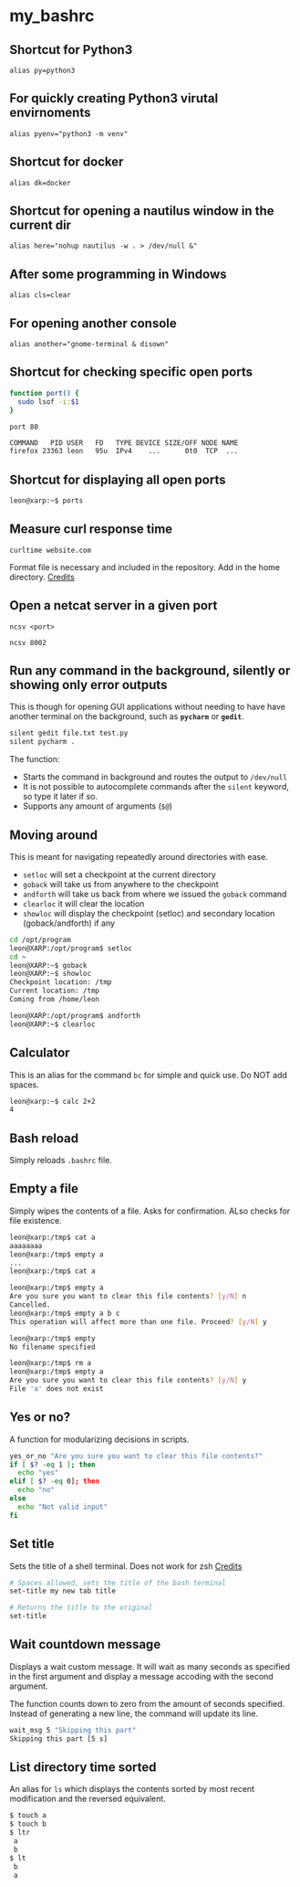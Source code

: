# my_bashrc

## Shortcut for Python3
```alias py=python3```

## For quickly creating Python3 virutal envirnoments
```alias pyenv="python3 -m venv"```

## Shortcut for docker
```alias dk=docker```
## Shortcut for opening a nautilus window in the current dir
```alias here="nohup nautilus -w . > /dev/null &"```
## After some programming in Windows
```alias cls=clear```
## For opening another console
```alias another="gnome-terminal & disown"```

## Shortcut for checking specific open ports
```bash
function port() {
  sudo lsof -i:$1
}
```

`port 80`
```bash
COMMAND   PID USER   FD   TYPE DEVICE SIZE/OFF NODE NAME
firefox 23363 leon   95u  IPv4    ...      0t0  TCP  ...
```

## Shortcut for displaying all open ports
```bash
leon@xarp:~$ ports
```

## Measure curl response time
```curltime website.com```

Format file is necessary and included in the repository. Add in the home directory.
[Credits](https://stackoverflow.com/questions/18215389/how-do-i-measure-request-and-response-times-at-once-using-curl#answer-22625150)

## Open a netcat server in a given port
```ncsv <port>```

```ncsv 8002```

## Run any command in the background, silently or showing only error outputs
This is though for opening GUI applications without needing to have have another terminal on the background, such as **`pycharm`** or **`gedit`**.
```bash
silent gedit file.txt test.py
silent pycharm .
```
The function:
* Starts the command in background and routes the output to `/dev/null`
* It is not possible to autocomplete commands after the `silent` keyword, so type it later if so.
* Supports any amount of arguments (`$@`)

## Moving around
This is meant for navigating repeatedly around directories with ease.
* `setloc` will set a checkpoint at the current directory
* `goback` will take us from anywhere to the checkpoint
* `andforth` will take us back from where we issued the `goback` command
* `clearloc` it will clear the location
* `showloc` will display the checkpoint (setloc) and secondary location (goback/andforth) if any
```bash
cd /opt/program
leon@XARP:/opt/program$ setloc
cd ~
leon@XARP:~$ goback
leon@XARP:~$ showloc
Checkpoint location: /tmp
Current location: /tmp
Coming from /home/leon

leon@XARP:/opt/program$ andforth
leon@XARP:~$ clearloc
```

## Calculator
This is an alias for the command `bc` for simple and quick use. 
Do NOT add spaces.
```bash
leon@xarp:~$ calc 2+2
4
```

## Bash reload
Simply reloads `.bashrc` file.

## Empty a file
Simply wipes the contents of a file. Asks for confirmation. ALso checks for file existence.

```bash
leon@xarp:/tmp$ cat a
aaaaaaaa
leon@xarp:/tmp$ empty a
...
leon@xarp:/tmp$ cat a

leon@xarp:/tmp$ empty a
Are you sure you want to clear this file contents? [y/N] n
Cancelled.
leon@xarp:/tmp$ empty a b c
This operation will affect more than one file. Proceed? [y/N] y

leon@xarp:/tmp$ empty
No filename specified

leon@xarp:/tmp$ rm a
leon@xarp:/tmp$ empty a
Are you sure you want to clear this file contents? [y/N] y
File 'a' does not exist
```

## Yes or no?
A function for modularizing decisions in scripts.

```bash
yes_or_no "Are you sure you want to clear this file contents?"
if [ $? -eq 1 ]; then
  echo "yes"
elif [ $? -eq 0]; then
  echo "no"
else
  echo "Not valid input"
fi
```

## Set title
Sets the title of a shell terminal. Does not work for zsh
[Credits](https://unix.stackexchange.com/questions/177572/how-to-rename-terminal-tab-title-in-gnome-terminal)

```bash
# Spaces allowed, sets the title of the bash terminal
set-title my new tab title

# Returns the title to the original
set-title
```

## Wait countdown message
Displays a wait custom message. It will wait as many seconds as specified in the first argument and display a message accoding with the second argument.

The function counts down to zero from the amount of seconds specified. Instead of generating a new line, the command will update its line.

```bash
wait_msg 5 "Skipping this part"
Skipping this part [5 s]
```

## List directory time sorted
An alias for `ls` which displays the contents sorted by most recent modification and the reversed equivalent.
```bash
$ touch a
$ touch b
$ ltr
 a
 b
$ lt
 b
 a
```
